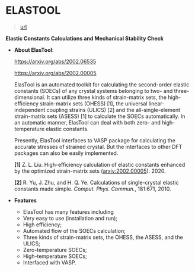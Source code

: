 # ELASTOOL

> [url](http://www.matdesign.cn/elastool/)

**Elastic Constants Calculations and Mechanical Stability Check**

- **About ElasTool**:

  https://arxiv.org/abs/2002.06535

  https://arxiv.org/abs/2002.00005

  ElasTool is an automated toolkit for calculating the second-order elastic constants (SOECs) of any crystal systems belonging to two- and three-dimensional. It can utilize three kinds of strain-matrix sets, the high-efficiency strain-matrix sets (OHESS) [1], the universal linear-independent coupling strains (ULICS) [2] and the all-single-element strain-matrix sets (ASESS) [1] to calculate the SOECs automatically. In an automatic manner, ElasTool can deal with both zero- and high-temperature elastic constants.

  Presently, ElasTool interfaces to VASP package for calculating the accurate stresses of strained crystal. But the interfaces to other DFT packages can also be easily implemented.

  **[1]** Z. L. Liu. High-efficiency calculation of elastic constants enhanced by the optimized strain-matrix sets ([arxiv:2002.00005](https://arxiv.org/abs/2002.00005)). 2020.

  **[2]** R. Yu, J. Zhu, and H. Q. Ye. Calculations of single-crystal elastic constants made simple. *Comput. Phys. Commun.*, 181:671, 2010.

- **Features**

  - ElasTool has many features including
  - Very easy to use (installation and run);
  - High efficiency;
  - Automated flow of the SOECs calculation;
  - Three kinds of strain-matrix sets, the OHESS, the ASESS, and the ULICS;
  - Zero-temperature SOECs;
  - High-temperature SOECs;
  - Interfaced with VASP.